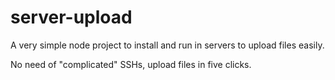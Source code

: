 # server-upload
A very simple node project to install and run in servers to upload files easily.

No need of "complicated" SSHs, upload files in five clicks.
